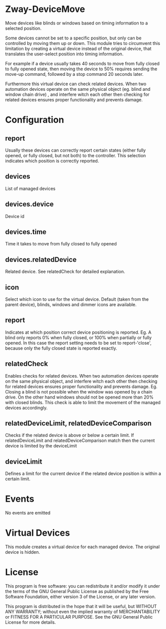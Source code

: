 # Zway-DeviceMove

Move devices like blinds or windows based on timing information to a selected 
position. 

Some devices cannot be set to a specific position, but only can be controlled
by moving them up or down. This module tries to circumvent this limitation by
creating a virtual device instead of the original device, that translates the
user-select position into timing information.

For example if a device usually takes 40 seconds to move from fully closed to
fully opened state, then moving the device to 50% requires sending the 
move-up command, followed by a stop command 20 seconds later.

Furthermore this virtual device can check related devices. When two automation
devices operate on the same physical object (eg. blind and window chain drive)
, and interfere witch each other then checking for related devices ensures 
proper functionality and prevents damage.

# Configuration

## report

Usually these devices can correctly report certain states (either fully 
opened, or fully closed, but not both) to the controller. This selection
indicates which position is correctly reported.

## devices

List of managed devices

## devices.device

Device id

## devices.time

Time it takes to move from fully closed to fully opened

## devices.relatedDevice

Related device. See relatedCheck for detailed explanation.

## icon

Select which icon to use for the virtual device. Default (taken from the 
parent device), blinds, windows and dimmer icons are available.

## report

Indicates at which position correct device positioning is reported. 
Eg. A blind only reports 0% when fully closed, or 100% when partially or fully
opened. In this case the report setting needs to be set to report-'close', 
because only the fully closed state is reported exactly.

## relatedCheck

Enables checks for related devices. When two automation devices operate
on the same physical object, and interfere witch each other then checking
for related devices ensures proper functionality and prevents damage.
Eg. Closing a blind is not possible when the window was opened by a chain
drive. On the other hand windows should not be opened more than 20% with
closed blinds. This check is able to limit the movement of the managed devices
accordingly.

## relatedDeviceLimit, relatedDeviceComparison

Checks if the related device is above or below a certain limit. If
relatedDeviceLimit and relatedDeviceComparison match then the current device
is limited by the deviceLimit

## deviceLimit

Defines a limit for the current device if the related device position is 
within a certain limit.

# Events

No events are emitted

# Virtual Devices

This module creates a virtual device for each managed device. The original
device is hidden.

# License

This program is free software: you can redistribute it and/or modify
it under the terms of the GNU General Public License as published by
the Free Software Foundation, either version 3 of the License, or any 
later version.

This program is distributed in the hope that it will be useful,
but WITHOUT ANY WARRANTY; without even the implied warranty of
MERCHANTABILITY or FITNESS FOR A PARTICULAR PURPOSE. See the
GNU General Public License for more details.
